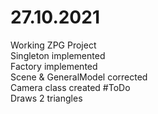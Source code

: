 # 27.10.2021

Working ZPG Project <br />
Singleton implemented <br />
Factory implemented <br />
Scene & GeneralModel corrected <br />
Camera class created #ToDo <br />
Draws 2 triangles

